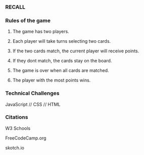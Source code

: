 ### RECALL
### Rules of the game
1. The game has two players.

2. Each player will take turns selecting two cards.

3. If the two cards match, the current player will receive points.

4. If they dont match, the cards stay on the board.

5. The game is over when all cards are matched.

6. The player with the most points wins.

### Technical Challenges

JavaScript // CSS // HTML

### Citations

W3 Schools

FreeCodeCamp.org

skotch.io


